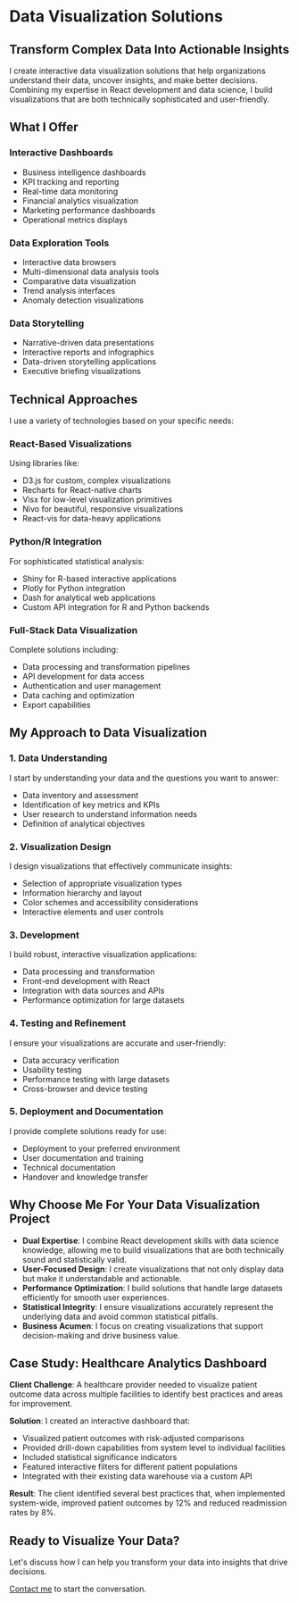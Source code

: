# Data Visualization Solutions

## Transform Complex Data Into Actionable Insights

I create interactive data visualization solutions that help organizations understand their data, uncover insights, and make better decisions. Combining my expertise in React development and data science, I build visualizations that are both technically sophisticated and user-friendly.

## What I Offer

### Interactive Dashboards
- Business intelligence dashboards
- KPI tracking and reporting
- Real-time data monitoring
- Financial analytics visualization
- Marketing performance dashboards
- Operational metrics displays

### Data Exploration Tools
- Interactive data browsers
- Multi-dimensional data analysis tools
- Comparative data visualization
- Trend analysis interfaces
- Anomaly detection visualizations

### Data Storytelling
- Narrative-driven data presentations
- Interactive reports and infographics
- Data-driven storytelling applications
- Executive briefing visualizations

## Technical Approaches

I use a variety of technologies based on your specific needs:

### React-Based Visualizations
Using libraries like:
- D3.js for custom, complex visualizations
- Recharts for React-native charts
- Visx for low-level visualization primitives
- Nivo for beautiful, responsive visualizations
- React-vis for data-heavy applications

### Python/R Integration
For sophisticated statistical analysis:
- Shiny for R-based interactive applications
- Plotly for Python integration
- Dash for analytical web applications
- Custom API integration for R and Python backends

### Full-Stack Data Visualization
Complete solutions including:
- Data processing and transformation pipelines
- API development for data access
- Authentication and user management
- Data caching and optimization
- Export capabilities

## My Approach to Data Visualization

### 1. Data Understanding
I start by understanding your data and the questions you want to answer:
- Data inventory and assessment
- Identification of key metrics and KPIs
- User research to understand information needs
- Definition of analytical objectives

### 2. Visualization Design
I design visualizations that effectively communicate insights:
- Selection of appropriate visualization types
- Information hierarchy and layout
- Color schemes and accessibility considerations
- Interactive elements and user controls

### 3. Development
I build robust, interactive visualization applications:
- Data processing and transformation
- Front-end development with React
- Integration with data sources and APIs
- Performance optimization for large datasets

### 4. Testing and Refinement
I ensure your visualizations are accurate and user-friendly:
- Data accuracy verification
- Usability testing
- Performance testing with large datasets
- Cross-browser and device testing

### 5. Deployment and Documentation
I provide complete solutions ready for use:
- Deployment to your preferred environment
- User documentation and training
- Technical documentation
- Handover and knowledge transfer

## Why Choose Me For Your Data Visualization Project

- **Dual Expertise**: I combine React development skills with data science knowledge, allowing me to build visualizations that are both technically sound and statistically valid.
- **User-Focused Design**: I create visualizations that not only display data but make it understandable and actionable.
- **Performance Optimization**: I build solutions that handle large datasets efficiently for smooth user experiences.
- **Statistical Integrity**: I ensure visualizations accurately represent the underlying data and avoid common statistical pitfalls.
- **Business Acumen**: I focus on creating visualizations that support decision-making and drive business value.

## Case Study: Healthcare Analytics Dashboard

**Client Challenge**: A healthcare provider needed to visualize patient outcome data across multiple facilities to identify best practices and areas for improvement.

**Solution**: I created an interactive dashboard that:
- Visualized patient outcomes with risk-adjusted comparisons
- Provided drill-down capabilities from system level to individual facilities
- Included statistical significance indicators
- Featured interactive filters for different patient populations
- Integrated with their existing data warehouse via a custom API

**Result**: The client identified several best practices that, when implemented system-wide, improved patient outcomes by 12% and reduced readmission rates by 8%.

## Ready to Visualize Your Data?

Let's discuss how I can help you transform your data into insights that drive decisions.

[Contact me](/contact) to start the conversation.
